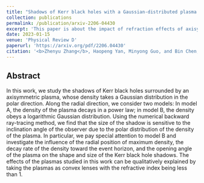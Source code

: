 ```yaml
---
title: "Shadows of Kerr black holes with a Gaussian-distributed plasma in the polar direction"
collection: publications
permalink: /publication/arxiv-2206-04430
excerpt: 'This paper is about the impact of refraction effects of axisymmetrically distributed plasma on the shadow of a Kerr black hole.'
date: 2023-01-15
venue: 'Physical Review D'
paperurl: 'https://arxiv.org/pdf/2206.04430'
citation: '<b>Zhenyu Zhang</b>, Haopeng Yan, Minyong Guo, and Bin Chen, <i>Phys. Rev. D</i>, 107 (2023) 2, 024027'
---
```


Abstract
--------------

In this work, we study the shadows of Kerr black holes surrounded by an axisymmetric plasma, whose density takes a Gaussian distribution in the polar direction. Along the radial direction, we consider two models: In model A, the density of the plasma decays in a power law; in model B, the density obeys a logarithmic Gaussian distribution. Using the numerical backward ray-tracing method, we find that the size of the shadow is sensitive to the inclination angle of the observer due to the polar distribution of the density of the plasma. In particular, we pay special attention to model B and investigate the influence of the radial position of maximum density, the decay rate of the density toward the event horizon, and the opening angle of the plasma on the shape and size of the Kerr black hole shadows. The effects of the plasmas studied in this work can be qualitatively explained by taking the plasmas as convex lenses with the refractive index being less than 1.
